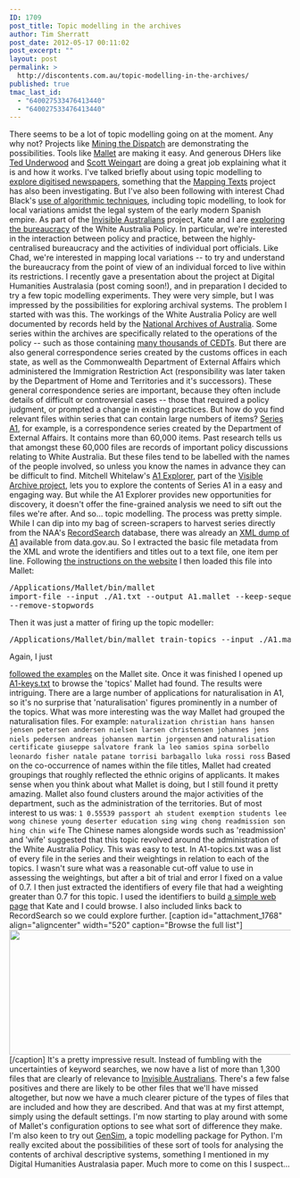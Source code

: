 ```yaml
---
ID: 1709
post_title: Topic modelling in the archives
author: Tim Sherratt
post_date: 2012-05-17 00:11:02
post_excerpt: ""
layout: post
permalink: >
  http://discontents.com.au/topic-modelling-in-the-archives/
published: true
tmac_last_id:
  - "640027533476413440"
  - "640027533476413440"
---
```

There seems to be a lot of topic modelling going on at the moment. Any why not? Projects like [Mining the Dispatch][1] are demonstrating the possibilities. Tools like [Mallet][2] are making it easy. And generous DHers like [Ted Underwood][3] and [Scott Weingart][4] are doing a great job explaining what it is and how it works. I've talked briefly about using topic modelling to [explore digitised newspapers][5], something that the [Mapping Texts][6] project has also been investigating. But I've also been following with interest Chad Black's [use of algorithmic techniques][7], including topic modelling, to look for local variations amidst the legal system of the early modern Spanish empire. As part of the [Invisible Australians][8] project, Kate and I are [exploring the bureaucracy][9] of the White Australia Policy. In particular, we're interested in the interaction between policy and practice, between the highly-centralised bureaucracy and the activities of individual port officials. Like Chad, we're interested in mapping local variations -- to try and understand the bureaucracy from the point of view of an individual forced to live within its restrictions. I recently gave a presentation about the project at Digital Humanities Australasia (post coming soon!), and in preparation I decided to try a few topic modelling experiments. They were very simple, but I was impressed by the possibilities for exploring archival systems. The problem I started with was this. The workings of the White Australia Policy are well documented by records held by the [National Archives of Australia][10]. Some series within the archives are specifically related to the operations of the policy -- such as those containing [many thousands of CEDTs][11]. But there are also general correspondence series created by the customs offices in each state, as well as the Commonwealth Department of External Affairs which administered the Immigration Restriction Act (responsibility was later taken by the Department of Home and Territories and it's successors). These general correspondence series are important, because they often include details of difficult or controversial cases -- those that required a policy judgment, or prompted a change in existing practices. But how do you find relevant files within series that can contain large numbers of items? [Series A1][12], for example, is a correspondence series created by the Department of External Affairs. It contains more than 60,000 items. Past research tells us that amongst these 60,000 files are records of important policy discussions relating to White Australia. But these files tend to be labelled with the names of the people involved, so unless you know the names in advance they can be difficult to find. Mitchell Whitelaw's [A1 Explorer][13], part of the [Visible Archive project][14], lets you to explore the contents of Series A1 in a easy and engaging way. But while the A1 Explorer provides new opportunities for discovery, it doesn't offer the fine-grained analysis we need to sift out the files we're after. And so... topic modelling. The process was pretty simple. While I can dip into my bag of screen-scrapers to harvest series directly from the NAA's [RecordSearch][15] database, there was already an [XML dump of A1][16] available from data.gov.au. So I extracted the basic file metadata from the XML and wrote the identifiers and titles out to a text file, one item per line. Following [the instructions on the website][17] I then loaded this file into Mallet: <pre class="brush: bash; gutter: true; first-line: 1; highlight: []; html-script: false">/Applications/Mallet/bin/mallet import-file --input ./A1.txt --output A1.mallet --keep-sequence --remove-stopwords</pre> Then it was just a matter of firing up the topic modeller: 

<pre class="brush: bash; gutter: true; first-line: 1; highlight: []; html-script: false">/Applications/Mallet/bin/mallet train-topics --input ./A1.mallet --output-state ./A1.gz --output-doc-topics ./A1-topics.txt --output-topic-keys ./A1-keys.txt --num-topics 40</pre> Again, I just 

[followed the examples][18] on the Mallet site. Once it was finished I opened up [A1-keys.txt][19] to browse the 'topics' Mallet had found. The results were intriguing. There are a large number of applications for naturalisation in A1, so it's no surprise that 'naturalisation' figures prominently in a number of the topics. What was more interesting was the way Mallet had grouped the naturalisation files. For example: `naturalization christian hans hansen jensen petersen andersen nielsen larsen christensen johannes jens niels pedersen andreas johansen martin jorgensen` and `naturalisation certificate giuseppe salvatore frank la leo samios spina sorbello leonardo fisher natale patane torrisi barbagallo luka rossi ross` Based on the co-occurrence of names within the file titles, Mallet had created groupings that roughly reflected the ethnic origins of applicants. It makes sense when you think about what Mallet is doing, but I still found it pretty amazing. Mallet also found clusters around the major activities of the department, such as the administration of the territories. But of most interest to us was: `1	0.55539	passport ah student exemption students lee wong chinese young deserter education sing wing chong readmission son hing chin wife` The Chinese names alongside words such as 'readmission' and 'wife' suggested that this topic revolved around the administration of the White Australia Policy. This was easy to test. In A1-topics.txt was a list of every file in the series and their weightings in relation to each of the topics. I wasn't sure what was a reasonable cut-off value to use in assessing the weightings, but after a bit of trial and error I fixed on a value of 0.7. I then just extracted the identifiers of every file that had a weighting greater than 0.7 for this topic. I used the identifiers to build [a simple web page][20] that Kate and I could browse. I also included links back to RecordSearch so we could explore further. [caption id="attachment_1768" align="aligncenter" width="520" caption="Browse the full list"][<img src="http://discontents.com.au/wp-content/uploads/2012/05/Screen-Shot-2012-05-16-at-11.23.10-PM-520x224.png" alt="" title="Screen Shot 2012-05-16 at 11.23.10 PM" width="520" height="224" class="size-large wp-image-1768" />][20][/caption] It's a pretty impressive result. Instead of fumbling with the uncertainties of keyword searches, we now have a list of more than 1,300 files that are clearly of relevance to [Invisible Australians][21]. There's a few false positives and there are likely to be other files that we'll have missed altogether, but now we have a much clearer picture of the types of files that are included and how they are described. And that was at my first attempt, simply using the default settings. I'm now starting to play around with some of Mallet's configuration options to see what sort of difference they make. I'm also keen to try out [GenSim][22], a topic modelling package for Python. I'm really excited about the possibilities of these sort of tools for analysing the contents of archival descriptive systems, something I mentioned in my Digital Humanities Australasia paper. Much more to come on this I suspect...

 [1]: http://dsl.richmond.edu/dispatch/
 [2]: http://mallet.cs.umass.edu/index.php
 [3]: http://tedunderwood.wordpress.com/2012/04/07/topic-modeling-made-just-simple-enough/
 [4]: http://www.scottbot.net/HIAL/?p=221
 [5]: http://discontents.com.au/words/conference-papers/mining-the-treasures-of-trove "Mining the treasures of Trove"
 [6]: http://mappingtexts.org/
 [7]: http://parezcoydigo.wordpress.com/2011/09/23/an-algorithmic-approach-to-legal-culture-in-the-early-modern-spanish-empire/
 [8]: http://invisibleaustralians.org/
 [9]: http://invisibleaustralians.org/blog/2011/12/inside-the-bureaucracy-of-white-australia/
 [10]: http://naa.gov.au
 [11]: http://invisibleaustralians.org/blog/2010/08/collecting-cedt-applications-and-certificates/
 [12]: http://www.naa.gov.au/cgi-bin/Search?Number=A1
 [13]: http://visiblearchive.blogspot.com.au/2009/08/exploring-a1-items-to-documents.html
 [14]: http://visiblearchive.blogspot.com.au/
 [15]: http://www.naa.gov.au/collection/using/search/
 [16]: http://data.gov.au/dataset/commonwealth-agencies/
 [17]: http://mallet.cs.umass.edu/import.php
 [18]: http://mallet.cs.umass.edu/topics.php
 [19]: http://discontents.com.au/wp-content/uploads/2012/05/A1-keys.txt
 [20]: http://wraggelabs.com/shed/naa/
 [21]: http://invisibleaustralians.org
 [22]: http://radimrehurek.com/gensim/